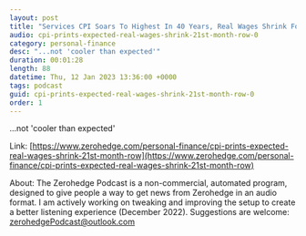 ```yaml
---
layout: post
title: "Services CPI Soars To Highest In 40 Years, Real Wages Shrink For 21st Month In A Row"
audio: cpi-prints-expected-real-wages-shrink-21st-month-row-0
category: personal-finance
desc: "...not 'cooler than expected'"
duration: 00:01:28
length: 88
datetime: Thu, 12 Jan 2023 13:36:00 +0000
tags: podcast
guid: cpi-prints-expected-real-wages-shrink-21st-month-row-0
order: 1
---
```

...not 'cooler than expected'

Link: [https://www.zerohedge.com/personal-finance/cpi-prints-expected-real-wages-shrink-21st-month-row](https://www.zerohedge.com/personal-finance/cpi-prints-expected-real-wages-shrink-21st-month-row)

About: The Zerohedge Podcast is a non-commercial, automated program, designed to give people a way to get news from Zerohedge in an audio format.  I am actively working on tweaking and improving the setup to create a better listening experience (December 2022).  Suggestions are welcome: [zerohedgePodcast@outlook.com](mailto:zerohedgePodcast@outlook.com)